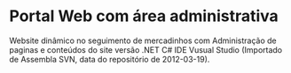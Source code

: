 Portal Web com área administrativa
==================================

Website dinâmico no seguimento de mercadinhos com Administração de paginas e conteúdos do site versão .NET C# IDE Vusual Studio (Importado de Assembla SVN, data do repositório de 2012-03-19).

